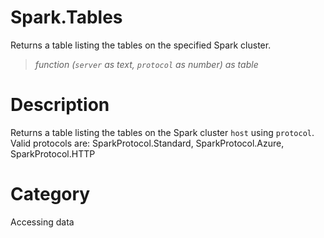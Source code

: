 ﻿# Spark.Tables
Returns a table listing the tables on the specified Spark cluster.
> _function (<code>server</code> as text, <code>protocol</code> as number) as table_
# Description 
Returns a table listing the tables on the Spark cluster <code>host</code> using <code>protocol</code>.  Valid protocols are:
SparkProtocol.Standard, SparkProtocol.Azure, SparkProtocol.HTTP

# Category 
Accessing data
